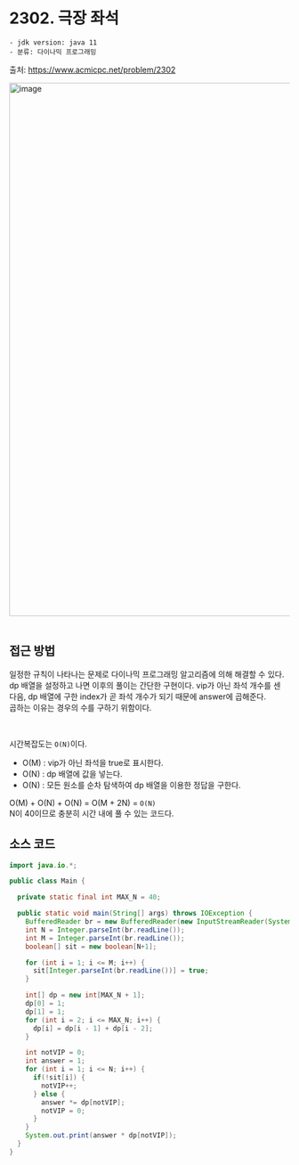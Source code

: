 # 2302. 극장 좌석

    - jdk version: java 11
    - 분류: 다이나믹 프로그래밍

출처: https://www.acmicpc.net/problem/2302
<br>

<img width="958" alt="image" src="https://user-images.githubusercontent.com/56334513/215398698-2535866a-ac75-41bd-aa07-17ae7332709b.png">

<br>
<br>

## 접근 방법

일정한 규칙이 나타나는 문제로 다이나믹 프로그래밍 알고리즘에 의해 해결할 수 있다. <br>
dp 배열을 설정하고 나면 이후의 풀이는 간단한 구현이다. vip가 아닌 좌석 개수를 센 다음, dp 배열에 구한 index가 곧 좌석 개수가 되기 때문에 answer에 곱해준다. <br>
곱하는 이유는 경우의 수를 구하기 위함이다.

<br>

시간복잡도는 `O(N)`이다. <br>

- O(M) : vip가 아닌 좌석을 true로 표시한다.
- O(N) : dp 배열에 값을 넣는다.
- O(N) : 모든 원소를 순차 탐색하여 dp 배열을 이용한 정답을 구한다.

O(M) + O(N) + O(N) = O(M + 2N) = `O(N)` <br>
N이 40이므로 충분히 시간 내에 풀 수 있는 코드다.

## 소스 코드
```java
import java.io.*;

public class Main {

  private static final int MAX_N = 40;

  public static void main(String[] args) throws IOException {
    BufferedReader br = new BufferedReader(new InputStreamReader(System.in));
    int N = Integer.parseInt(br.readLine());
    int M = Integer.parseInt(br.readLine());
    boolean[] sit = new boolean[N+1];

    for (int i = 1; i <= M; i++) {
      sit[Integer.parseInt(br.readLine())] = true;
    }

    int[] dp = new int[MAX_N + 1];
    dp[0] = 1;
    dp[1] = 1;
    for (int i = 2; i <= MAX_N; i++) {
      dp[i] = dp[i - 1] + dp[i - 2];
    }

    int notVIP = 0;
    int answer = 1;
    for (int i = 1; i <= N; i++) {
      if(!sit[i]) {
        notVIP++;
      } else {
        answer *= dp[notVIP];
        notVIP = 0;
      }
    }
    System.out.print(answer * dp[notVIP]);
  }
}
```